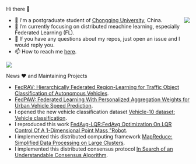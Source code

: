 Hi there 👋

<img align="right" src="https://github-readme-stats.vercel.app/api?username=yjzhai-cs&show_icons=true&count_private=true&theme=transparent" />

 
 - 🤖 I'm a postgraduate student of [Chongqing University](https://www.cqu.edu.cn/), China.
 - 🌱 I’m currently focusing on distributed meachine learning, especially Federated Learning (FL).
 - 👀 If you have any questions about my repos, just open an issue and I would reply you.
 - 📫 How to reach me [here](yjzhai-cs@gmail.com).


<!--[![6.5840](https://github-readme-stats.vercel.app/api/pin/?username=yjzhai&repo=6.5840&theme=transparent)](https://github.com/yjzhai/6.5840)-->

<img src="https://github-profile-summary-cards.vercel.app/api/cards/profile-details?username=yjzhai-cs&theme=transparent"/>

News ❤ and Maintaining Projects
-  [FedRAV: Hierarchically Federated Region-Learning for Traffic Object Classification of Autonomous Vehicles](https://github.com/yjzhai-cs/FedRAV).
-  [FedPAW: Federated Learning With Personalized Aggregation Weights for Urban Vehicle Speed Prediction](https://ieeexplore.ieee.org/abstract/document/10663571).
-  I opened the new vehicle classification dataset [Vehicle-10 dataset: Vehicle classification](https://github.com/yjzhai-cs/Vehicle-10).
-  I reproduced this work [FedAvg-LQR:FedAvg Optimization On LQR Control Of A 1-Dimensional Point Mass "Robot](https://github.com/dflr-lab/FedAvg-LQR).
-  I implemented this distributed computing framework [MapReduce: Simplified Data Processing on Large Clusters](https://github.com/yjzhai-cs/MapReduce).
-  I implemented this distributed consensus protocol [In Search of an Understandable Consensus Algorithm](https://github.com/yjzhai-cs/KVRaft).
